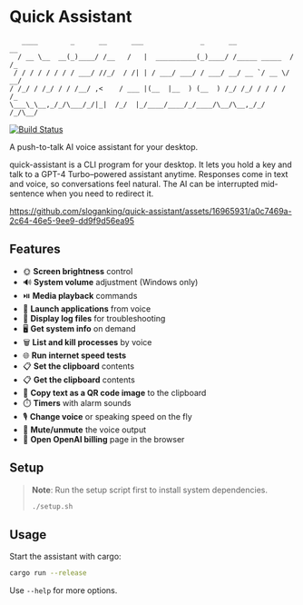 # Quick Assistant

```
   ____        _      __      ___              _      __              __
  / __ \__  __(_)____/ /__   /   |  __________(_)____/ /_____ _____  / /_
 / / / / / / / / ___/ //_/  / /| | / ___/ ___/ / ___/ __/ __ `/ __ \/ __/
/ /_/ / /_/ / / /__/ ,<    / ___ |(__  |__  ) (__  ) /_/ /_/ / / / / /_
\___\_\__,_/_/\___/_/|_|  /_/  |_/____/____/_/____/\__/\__,_/_/ /_/\__/
```

[![Build Status](https://github.com/sloganking/quick-assistant/actions/workflows/rust.yml/badge.svg)](https://github.com/sloganking/quick-assistant/actions/workflows/rust.yml)

A push-to-talk AI voice assistant for your desktop.

quick-assistant is a CLI program for your desktop. It lets you hold a key and talk to a GPT-4 Turbo–powered assistant anytime. Responses come in text and voice, so conversations feel natural. The AI can be interrupted mid-sentence when you need to redirect it.

https://github.com/sloganking/quick-assistant/assets/16965931/a0c7469a-2c64-46e5-9ee9-dd9f9d56ea95

## Features

- 🌞 **Screen brightness** control
- 🔊 **System volume** adjustment (Windows only)
- ⏯️ **Media playback** commands
- 🚀 **Launch applications** from voice
- 📑 **Display log files** for troubleshooting
- 🖥️ **Get system info** on demand
- 🗑️ **List and kill processes** by voice
- 🌐 **Run internet speed tests**
- 📋 **Set the clipboard** contents
- 📋 **Get the clipboard** contents
- 🔳 **Copy text as a QR code image** to the clipboard
- ⏱️ **Timers** with alarm sounds
- 🎙️ **Change voice** or speaking speed on the fly
- 🔕 **Mute/unmute** the voice output
- 💸 **Open OpenAI billing** page in the browser

## Setup

> **Note**: Run the setup script first to install system dependencies.
>
> ```bash
> ./setup.sh
> ```

## Usage

Start the assistant with cargo:

```bash
cargo run --release
```

Use `--help` for more options.
